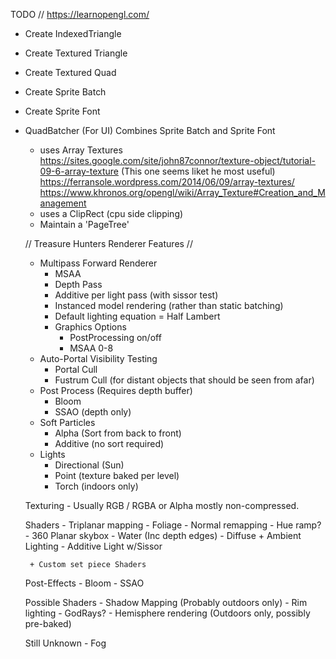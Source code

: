 ﻿TODO
// https://learnopengl.com/

 - Create IndexedTriangle
 - Create Textured Triangle
 - Create Textured Quad
 - Create Sprite Batch
 - Create Sprite Font


 - QuadBatcher (For UI)
  Combines Sprite Batch and Sprite Font
   - uses Array Textures 
		https://sites.google.com/site/john87connor/texture-object/tutorial-09-6-array-texture (This one seems liket he most useful)
		https://ferransole.wordpress.com/2014/06/09/array-textures/
		https://www.khronos.org/opengl/wiki/Array_Texture#Creation_and_Management
   - uses a ClipRect (cpu side clipping)
   - Maintain a 'PageTree'


   // Treasure Hunters Renderer Features //

   - Multipass Forward Renderer
		- MSAA
		- Depth Pass
		- Additive per light pass (with sissor test)
		- Instanced model rendering (rather than static batching)
		- Default lighting equation = Half Lambert
		- Graphics Options
			- PostProcessing on/off
			- MSAA 0-8
   - Auto-Portal Visibility Testing
		- Portal Cull
		- Fustrum Cull (for distant objects that should be seen from afar)
   - Post Process (Requires depth buffer)
		- Bloom
		- SSAO (depth only)
	- Soft Particles
		- Alpha		(Sort from back to front)
		- Additive	(no sort required)
	- Lights
		- Directional (Sun)
		- Point (texture baked per level)
		- Torch (indoors only)

	Texturing
		- Usually RGB / RGBA or Alpha mostly non-compressed.

	Shaders
		- Triplanar mapping
		- Foliage
			- Normal remapping
			- Hue ramp?
		- 360 Planar skybox
		- Water (Inc depth edges)
		- Diffuse + Ambient Lighting
		- Additive Light w/Sissor

		+ Custom set piece Shaders

	Post-Effects
		- Bloom
		- SSAO

	Possible Shaders
		- Shadow Mapping (Probably outdoors only)
		- Rim lighting
		- GodRays?
		- Hemisphere rendering (Outdoors only, possibly pre-baked)

	Still Unknown
		- Fog
